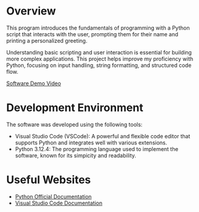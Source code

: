 # Overview

This program introduces the fundamentals of programming with a Python script that interacts with the user, prompting them for their name and printing a personalized greeting. 

Understanding basic scripting and user interaction is essential for building more complex applications. This project helps improve my proficiency with Python, focusing on input handling, string formatting, and structured code flow.

[Software Demo Video](https://youtu.be/rH2I_IMqvTE)

# Development Environment

The software was developed using the following tools:

* Visual Studio Code (VSCode): A powerful and flexible code editor that supports Python and integrates well with various extensions.
* Python 3.12.4: The programming language used to implement the software, known for its simpicity and readability.

# Useful Websites

* [Python Official Documentation](https://docs.python.org/3/)
* [Visual Studio Code Documentation](https://code.visualstudio.com/docs)
